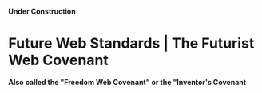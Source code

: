 #### Under Construction

# Future Web Standards | The Futurist Web Covenant
**Also called the "Freedom Web Covenant" or the "Inventor's Covenant**
